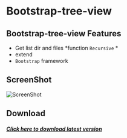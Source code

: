 # Bootstrap-tree-view
Bootstrap-tree-view
Features
--------
* Get list dir and files *function `Recursive` *
* extend
* `Bootstrap` framework

ScreenShot
--------
![ScreenShot](https://github.com/onexite/Bootstrap-tree-view/blob/master/images/TreeView.png)

Download
--------
##### [Click here to download latest version](https://github.com/onexite/Bootstrap-tree-view/archive/master.zip)
